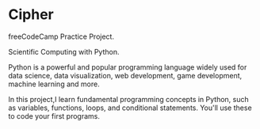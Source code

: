 # Cipher

freeCodeCamp Practice Project.


Scientific Computing with Python.


Python is a powerful and popular programming language widely used for data science, data visualization, web development, game development, machine learning and more.

In this project,I learn fundamental programming concepts in Python, such as variables, functions, loops, and conditional statements. You'll use these to code your first programs.
